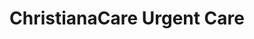 ---
title: "ChristianaCare Urgent Care"
url: /wilmington/christianacare-urgent-care/
shop: clothes
---